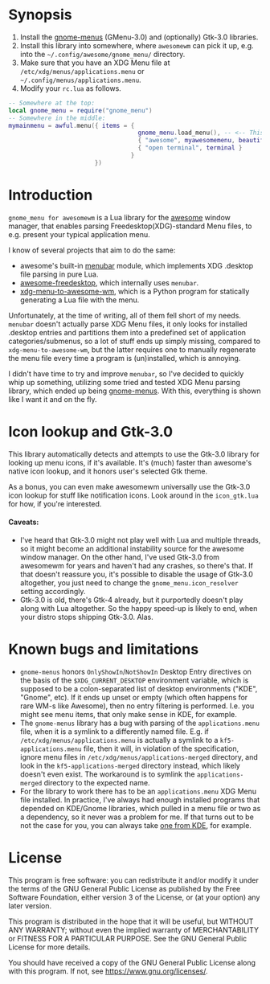 # Synopsis
1. Install the [gnome-menus] (GMenu-3.0) and (optionally) Gtk-3.0 libraries.
1. Install this library into somewhere, where `awesomewm` can pick it up, e.g. into the `~/.config/awesome/gnome_menu/` directory.
1. Make sure that you have an XDG Menu file at `/etc/xdg/menus/applications.menu` or `~/.config/menus/applications.menu`.
1. Modify your `rc.lua` as follows.

```lua
-- Somewhere at the top:
local gnome_menu = require("gnome_menu")
-- Somewhere in the middle:
mymainmenu = awful.menu({ items = {
                                    gnome_menu.load_menu(), -- <-- This is the important new line.
                                    { "awesome", myawesomemenu, beautiful.awesome_icon },
                                    { "open terminal", terminal }
                                  }
                        })
```

# Introduction

`gnome_menu for awesomewm` is a Lua library for the [awesome] window manager,
that enables parsing Freedesktop(XDG)-standard Menu files, to e.g. present your typical application menu.

I know of several projects that aim to do the same:
* awesome's built-in [menubar] module, which implements XDG .desktop file parsing in pure Lua.
* [awesome-freedesktop], which internally uses `menubar`.
* [xdg-menu-to-awesome-wm], which is a Python program for statically generating a Lua file with the menu.

Unfortunately, at the time of writing, all of them fell short of my needs.
`menubar` doesn't actually parse XDG Menu files, it only looks for installed .desktop entries and
partitions them into a predefined set of application categories/submenus,
so a lot of stuff ends up simply missing, compared to `xdg-menu-to-awesome-wm`, but the latter requires
one to manually regenerate the menu file every time a program is (un)installed, which is annoying.

I didn't have time to try and improve `menubar`, so I've decided to quickly whip up something,
utilizing some tried and tested XDG Menu parsing library, which ended up being [gnome-menus].
With this, everything is shown like I want it and on the fly.


# Icon lookup and Gtk-3.0

This library automatically detects and attempts to use the Gtk-3.0 library for looking up menu icons, if it's available.
It's (much) faster than awesome's native icon lookup, and it honors user's selected Gtk theme.

As a bonus, you can even make awesomewm universally use the Gtk-3.0 icon lookup for stuff
like notification icons. Look around in the `icon_gtk.lua` for how, if you're interested.

#### Caveats:
* I've heard that Gtk-3.0 might not play well with Lua and multiple threads, so it might become an
  additional instability source for the awesome window manager. On the other hand, I've used Gtk-3.0
  from awesomewm for years and haven't had any crashes, so there's that. If that doesn't reassure you,
  it's possible to disable the usage of Gtk-3.0 altogether, you just need to change the
  `gnome_menu.icon_resolver` setting accordingly.
* Gtk-3.0 is old, there's Gtk-4 already, but it purportedly doesn't play along with Lua altogether.
  So the happy speed-up is likely to end, when your distro stops shipping Gtk-3.0. Alas.

# Known bugs and limitations

* `gnome-menus` honors `OnlyShowIn`/`NotShowIn` Desktop Entry directives on the basis of the `$XDG_CURRENT_DESKTOP`
  environment variable, which is supposed to be a colon-separated list of desktop environments ("KDE", "Gnome", etc).
  If it ends up unset or empty (which often happens for rare WM-s like Awesome), then no entry filtering is performed.
  I.e. you might see menu items, that only make sense in KDE, for example.
* The `gnome-menus` library has a bug with parsing of the `applications.menu` file, when it is a symlink to a differently named file.
  E.g. if `/etc/xdg/menus/applications.menu` is actually a symlink to a `kf5-applications.menu` file, then it will,
  in violation of the specification, ignore menu files in `/etc/xdg/menus/applications-merged` directory,
  and look in the `kf5-applications-merged` directory instead, which likely doesn't even exist.
  The workaround is to symlink the `applications-merged` directory to the expected name.
* For the library to work there has to be an `applications.menu` XDG Menu file installed.
  In practice, I've always had enough installed programs that depended on KDE/Gnome libraries,
  which pulled in a menu file or two as a dependency, so it never was a problem for me.
  If that turns out to be not the case for you, you can always take [one from KDE], for example.

# License

This program is free software: you can redistribute it and/or modify it under the terms of the GNU General Public License as published by the Free Software Foundation, either version 3 of the License, or (at your option) any later version.

This program is distributed in the hope that it will be useful, but WITHOUT ANY WARRANTY; without even the implied warranty of MERCHANTABILITY or FITNESS FOR A PARTICULAR PURPOSE. See the GNU General Public License for more details.

You should have received a copy of the GNU General Public License along with this program. If not, see <https://www.gnu.org/licenses/>.

[awesome]: https://awesomewm.org/
[gnome-menus]: https://gitlab.gnome.org/GNOME/gnome-menus
[menubar]: https://awesomewm.org/doc/api/libraries/menubar.html
[awesome-freedesktop]: https://github.com/lcpz/awesome-freedesktop
[xdg-menu-to-awesome-wm]: https://github.com/albel727/xdg-menu-to-awesome-wm
[one from KDE]: https://invent.kde.org/frameworks/kservice/-/raw/master/src/applications.menu
